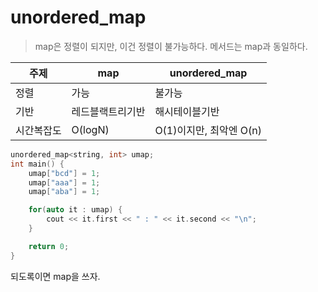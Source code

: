 # unordered_map

> map은 정렬이 되지만, 이건 정렬이 불가능하다. 메서드는 map과 동일하다.

| 주제       | map              | unordered_map           |
| ---------- | ---------------- | ----------------------- |
| 정렬       | 가능             | 불가능                  |
| 기반       | 레드블랙트리기반 | 해시테이블기반          |
| 시간복잡도 | O(logN)          | O(1)이지만, 최악엔 O(n) |

```c++
unordered_map<string, int> umap;
int main() {
    umap["bcd"] = 1;
    umap["aaa"] = 1;
    umap["aba"] = 1;

    for(auto it : umap) {
        cout << it.first << " : " << it.second << "\n";
    }

    return 0;
}
```

되도록이면 map을 쓰자.
